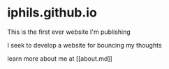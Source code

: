 # iphils.github.io

This is the first ever website I'm publishing


I seek to develop a website for bouncing my thoughts

learn more about me at [[about.md]]